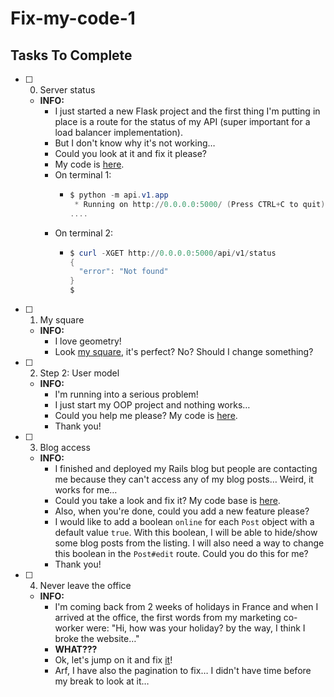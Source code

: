 # Fix-my-code-1

## Tasks To Complete

+ [ ] 0. Server status
  + **INFO:**
    + I just started a new Flask project and the first thing I'm putting in place is a route for the status of my API (super important for a load balancer implementation).
    + But I don't know why it's not working…
    + Could you look at it and fix it please?
    + My code is [here](status_server/).
    + On terminal 1:
      + ```powershell
        $ python -m api.v1.app
         * Running on http://0.0.0.0:5000/ (Press CTRL+C to quit)
        ....
        ```
    + On terminal 2:
      + ```powershell
        $ curl -XGET http://0.0.0.0:5000/api/v1/status
        {
          "error": "Not found"
        }
        $
        ```

+ [ ] 1. My square
  + **INFO:**
    + I love geometry!
    + Look [my square](square.py), it's perfect? No? Should I change something?

+ [ ] 2. Step 2: User model
  + **INFO:**
    + I'm running into a serious problem!
    + I just start my OOP project and nothing works…
    + Could you help me please? My code is [here](user.py).
    + Thank you!

+ [ ] 3. Blog access
  + **INFO:**
    + I finished and deployed my Rails blog but people are contacting me because they can't access any of my blog posts… Weird, it works for me…
    + Could you take a look and fix it? My code base is [here](blog/).
    + Also, when you're done, could you add a new feature please?
    + I would like to add a boolean `online` for each `Post` object with a default value `true`. With this boolean, I will be able to hide/show some blog posts from the listing. I will also need a way to change this boolean in the `Post#edit` route. Could you do this for me?
    + Thank you!

+ [ ] 4. Never leave the office
  + **INFO:**
    + I'm coming back from 2 weeks of holidays in France and when I arrived at the office, the first words from my marketing co-worker were: "Hi, how was your holiday? by the way, I think I broke the website…"
    + **WHAT???**
    + Ok, let's jump on it and fix [it](react-blog/)!
    + Arf, I have also the pagination to fix… I didn't have time before my break to look at it…
